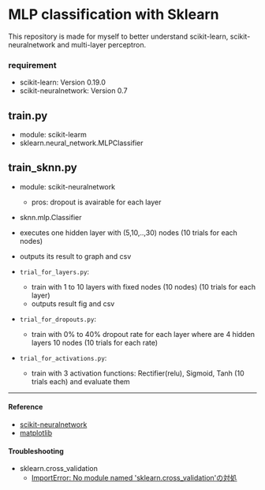 # MLP classification with Sklearn

This repository is made for myself to better understand scikit-learn, scikit-neuralnetwork and multi-layer perceptron.

### requirement
- scikit-learn: Version 0.19.0
- scikit-neuralnetwork: Version 0.7

## train.py
- module: scikit-learm
- sklearn.neural_network.MLPClassifier

## train_sknn.py
- module: scikit-neuralnetwork
    - pros: dropout is avairable for each layer
- sknn.mlp.Classifier
- executes one hidden layer with (5,10,..,30) nodes (10 trials for each nodes)
- outputs its result to graph and csv 
- `trial_for_layers.py`:
    - train with 1 to 10 layers with fixed nodes (10 nodes) (10 trials for each layer)
    - outputs result fig and csv

- `trial_for_dropouts.py`:
    - train with 0% to 40% dropout rate for each layer where are 4 hidden layers 10 nodes (10 trials for each rate)

- `trial_for_activations.py`:
    - train with 3 activation functions: Rectifier(relu), Sigmoid, Tanh (10 trials each) and evaluate them

---
#### Reference
- [scikit-neuralnetwork](https://scikit-neuralnetwork.readthedocs.io/en/latest/module_mlp.html#layer-specifications)
- [matplotlib](https://matplotlib.org/contents.html)
#### Troubleshooting
- sklearn.cross_validation
    - [ImportError: No module named 'sklearn.cross_validation'の対処](https://www.haya-programming.com/entry/2018/12/04/052713)